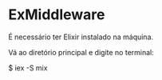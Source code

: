 # ExMiddleware

É necessário ter Elixir instalado na máquina.

Vá ao diretório principal e digite no terminal:

$ iex -S mix